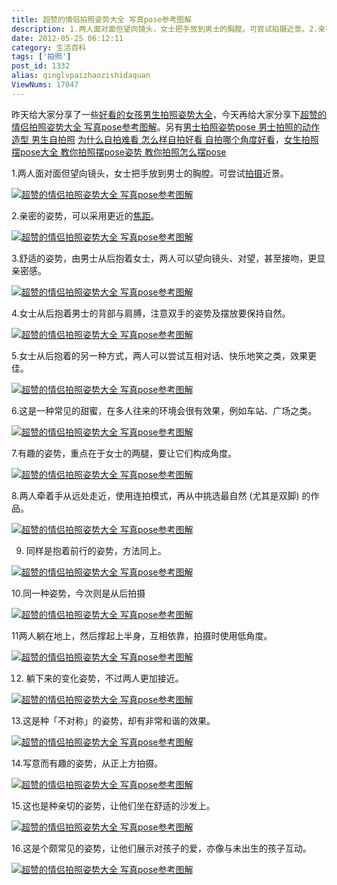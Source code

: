 ```yaml
---
title: 超赞的情侣拍照姿势大全 写真pose参考图解
description: 1.两人面对面但望向镜头，女士把手放到男士的胸膛。可尝试拍摄近景。2.亲密的姿势，可以采用更近的焦距。3.舒适的姿势，由男士从后抱着女士，两人可以望向镜头、对望，甚至接吻，更显亲密感。4.女士从后抱着男士的背部与肩膊，注意双手的姿势及摆放要保持自然。5.女士从后抱着的另一种方式，两人可以尝试互相对话、快乐地笑之类，效果更佳。6.这是一种常见的甜蜜，在多人往来的环境会很有效果，
date: 2012-05-25 06:12:11
category: 生活百科
tags: ['拍照']
post_id: 1332
alias: qinglvpaizhaozishidaquan
ViewNums: 17047
---
```


昨天给大家分享了一些[好看的女孩男生拍照姿势大全](/blog/nvhainanshengpaizhaozishidaquan)，今天再给大家分享下[超赞的情侣拍照姿势大全 写真pose参考图解](/blog/qinglvpaizhaozishidaquan)。另有[男士拍照姿势pose 男士拍照的动作造型 男生自拍照](/blog/nanshipaizhaozishi) [为什么自拍难看 怎么样自拍好看 自拍哪个角度好看](/blog/weishenmezipainankan)，[女生拍照摆pose大全 教你拍照摆pose姿势 教你拍照怎么摆pose](/blog/nvshengpaizhaobaiposedaquan)

1.两人面对面但望向镜头，女士把手放到男士的胸膛。可尝试[拍摄](/blog/danfanshoudongpaishejiqiao)近景。

[![超赞的情侣拍照姿势大全 写真pose参考图解](http://dulei.si/files/2012/05/23/b9731a6031f41b2fef0fe9006dde1340.jpg "超赞的情侣拍照姿势大全 写真pose参考图解")](/blog/qinglvpaizhaozishidaquan)

2.亲密的姿势，可以采用更近的[焦距](/blog/danfanshoudongpaishejiqiao)。

[![超赞的情侣拍照姿势大全 写真pose参考图解](http://ki.ki.ki/files/2012/05/23/843ea9c28c3f285f01472fc375287358.jpg "超赞的情侣拍照姿势大全 写真pose参考图解")](/blog/qinglvpaizhaozishidaquan)

3.舒适的姿势，由男士从后抱着女士，两人可以望向镜头、对望，甚至接吻，更显亲密感。

[![超赞的情侣拍照姿势大全 写真pose参考图解](http://ki.ki.ki/files/2012/05/23/0d201836eb93fb495817d282ef204c08.jpg "超赞的情侣拍照姿势大全 写真pose参考图解")](/blog/qinglvpaizhaozishidaquan)

4.女士从后抱着男士的背部与肩膊，注意双手的姿势及摆放要保持自然。

[![超赞的情侣拍照姿势大全 写真pose参考图解](http://ki.ki.ki/files/2012/05/23/fe28f71d8c8ab0c8515b6fb41065603d.jpg "超赞的情侣拍照姿势大全 写真pose参考图解")](/blog/qinglvpaizhaozishidaquan)

5.女士从后抱着的另一种方式，两人可以尝试互相对话、快乐地笑之类，效果更佳。

[![超赞的情侣拍照姿势大全 写真pose参考图解](http://ki.ki.ki/files/2012/05/23/9cdc7cc373ca031e392f1f478bc9d25d.jpg "超赞的情侣拍照姿势大全 写真pose参考图解")](/blog/qinglvpaizhaozishidaquan)

6.这是一种常见的甜蜜，在多人往来的环境会很有效果，例如车站、广场之类。

[![超赞的情侣拍照姿势大全 写真pose参考图解](http://ki.ki.ki/files/2012/05/23/6e825e50ef8c85a2429d9ac8ef3b175a.jpg "超赞的情侣拍照姿势大全 写真pose参考图解")](/blog/qinglvpaizhaozishidaquan)

7.有趣的姿势，重点在于女士的两腿，要让它们构成角度。

[![超赞的情侣拍照姿势大全 写真pose参考图解](http://ki.ki.ki/files/2012/05/23/a0db15a3f08f375d482815fce93411e1.jpg "超赞的情侣拍照姿势大全 写真pose参考图解")](/blog/qinglvpaizhaozishidaquan)

8.两人牵着手从远处走近，使用连拍模式，再从中挑选最自然 (尤其是双脚) 的作品。

[![超赞的情侣拍照姿势大全 写真pose参考图解](http://ki.ki.ki/files/2012/05/23/9b7e38f0fe4f5f589afe73b48552e7f2.jpg "超赞的情侣拍照姿势大全 写真pose参考图解")](/blog/qinglvpaizhaozishidaquan)

9. 同样是抱着前行的姿势，方法同上。

[![超赞的情侣拍照姿势大全 写真pose参考图解](http://ki.ki.ki/files/2012/05/23/7a115cdfe27bab519c9b5fa89759b023.jpg "超赞的情侣拍照姿势大全 写真pose参考图解")](/blog/qinglvpaizhaozishidaquan)

10.同一种姿势，今次则是从后拍摄

[![超赞的情侣拍照姿势大全 写真pose参考图解](http://ki.ki.ki/files/2012/05/23/4fcc3d150e0c4f7675ef8111b5887d0d.jpg "超赞的情侣拍照姿势大全 写真pose参考图解")](/blog/qinglvpaizhaozishidaquan)

11两人躺在地上，然后撑起上半身，互相依靠，拍摄时使用低角度。

[![超赞的情侣拍照姿势大全 写真pose参考图解](http://ki.ki.ki/files/2012/05/23/dbe5e5f425dd5a262abdadc103d7d84e.jpg "超赞的情侣拍照姿势大全 写真pose参考图解")](/blog/qinglvpaizhaozishidaquan)

12. 躺下来的变化姿势，不过两人更加接近。

[![超赞的情侣拍照姿势大全 写真pose参考图解](http://ki.ki.ki/files/2012/05/23/6920772e4258b57e84661bca6f715059.jpg "超赞的情侣拍照姿势大全 写真pose参考图解")](/blog/qinglvpaizhaozishidaquan)

13.这是种「不对称」的姿势，却有非常和谐的效果。

[![超赞的情侣拍照姿势大全 写真pose参考图解](http://ki.ki.ki/files/2012/05/23/67740d54291420491e4d519e6bf17931.jpg "超赞的情侣拍照姿势大全 写真pose参考图解")](/blog/qinglvpaizhaozishidaquan)

14.写意而有趣的姿势，从正上方拍摄。

[![超赞的情侣拍照姿势大全 写真pose参考图解](http://ki.ki.ki/files/2012/05/23/05e480d6ff6012b3a4443b7971f308b4.jpg "超赞的情侣拍照姿势大全 写真pose参考图解")](/blog/qinglvpaizhaozishidaquan)

15.这也是种亲切的姿势，让他们坐在舒适的沙发上。

[![超赞的情侣拍照姿势大全 写真pose参考图解](http://ki.ki.ki/files/2012/05/23/60c6bd26c96538de16f0a0deddb6e5e0.jpg "超赞的情侣拍照姿势大全 写真pose参考图解")](/blog/qinglvpaizhaozishidaquan)

16.这是个颇常见的姿势，让他们展示对孩子的爱，亦像与未出生的孩子互动。

[![超赞的情侣拍照姿势大全 写真pose参考图解](http://ki.ki.ki/files/2012/05/23/e29402dc7bbf9750e4711a57b0d36585.jpg "超赞的情侣拍照姿势大全 写真pose参考图解")](/blog/qinglvpaizhaozishidaquan)

